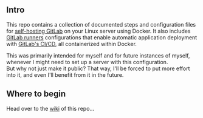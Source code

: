 ## Intro

This repo contains a collection of documented steps and configuration files for [self-hosting GitLab](https://docs.gitlab.com/ee/install/) on your Linux server using Docker.
It also includes [GitLab runners](https://docs.gitlab.com/runner/install/) configurations that enable automatic application deployment with [GitLab's CI/CD](https://docs.gitlab.com/ee/ci/), all containerized within Docker.

This was primarily intended for myself and for future instances of myself, whenever I might need to set up a server with this configuration.<br>
But why not just make it public? That way, I'll be forced to put more effort into it, and even I'll benefit from it in the future.

## Where to begin
Head over to the [wiki](../../wiki) of this repo...
